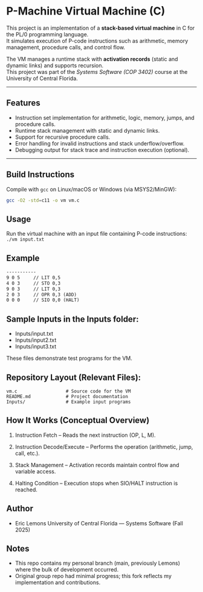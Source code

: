 # P-Machine Virtual Machine (C)

This project is an implementation of a **stack-based virtual machine** in C for the PL/0 programming language.  
It simulates execution of P-code instructions such as arithmetic, memory management, procedure calls, and control flow.

The VM manages a runtime stack with **activation records** (static and dynamic links) and supports recursion.  
This project was part of the *Systems Software (COP 3402)* course at the University of Central Florida.

---

## Features
- Instruction set implementation for arithmetic, logic, memory, jumps, and procedure calls.
- Runtime stack management with static and dynamic links.
- Support for recursive procedure calls.
- Error handling for invalid instructions and stack underflow/overflow.
- Debugging output for stack trace and instruction execution (optional).

---

## Build Instructions
Compile with `gcc` on Linux/macOS or Windows (via MSYS2/MinGW):
```bash
gcc -O2 -std=c11 -o vm vm.c
```


## Usage
Run the virtual machine with an input file containing P-code instructions:
```./vm input.txt```

## Example
```input.txt
-----------
9 0 5     // LIT 0,5
4 0 3     // STO 0,3
9 0 3     // LIT 0,3
2 0 3     // OPR 0,3 (ADD)
0 0 0     // SIO 0,0 (HALT)
```

## Sample Inputs in the Inputs folder:

- Inputs/input.txt
- Inputs/input2.txt
- Inputs/input3.txt

These files demonstrate test programs for the VM.

## Repository Layout (Relevant Files):
```
vm.c                  # Source code for the VM
README.md             # Project documentation
Inputs/               # Example input programs
```
## How It Works (Conceptual Overview)
1. Instruction Fetch – Reads the next instruction (OP, L, M).

2. Instruction Decode/Execute – Performs the operation (arithmetic, jump, call, etc.).

3. Stack Management – Activation records maintain control flow and variable access.

4. Halting Condition – Execution stops when SIO/HALT instruction is reached.

## Author
- Eric Lemons
  University of Central Florida — Systems Software (Fall 2025)

## Notes
- This repo contains my personal branch (main, previously Lemons) where the bulk of development occurred.
- Original group repo had minimal progress; this fork reflects my implementation and contributions.